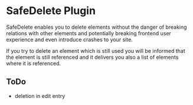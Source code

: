 # SafeDelete Plugin

SafeDelete enables you to delete elements without the danger of breaking relations with other elements and potentially
breaking frontend user experience and even introduce crashes to your site. 

If you try to delete an element which is still used you will be informed that the element is still referenced and it
delivers you also a list of elements where it is referenced.

## ToDo

- deletion in edit entry
